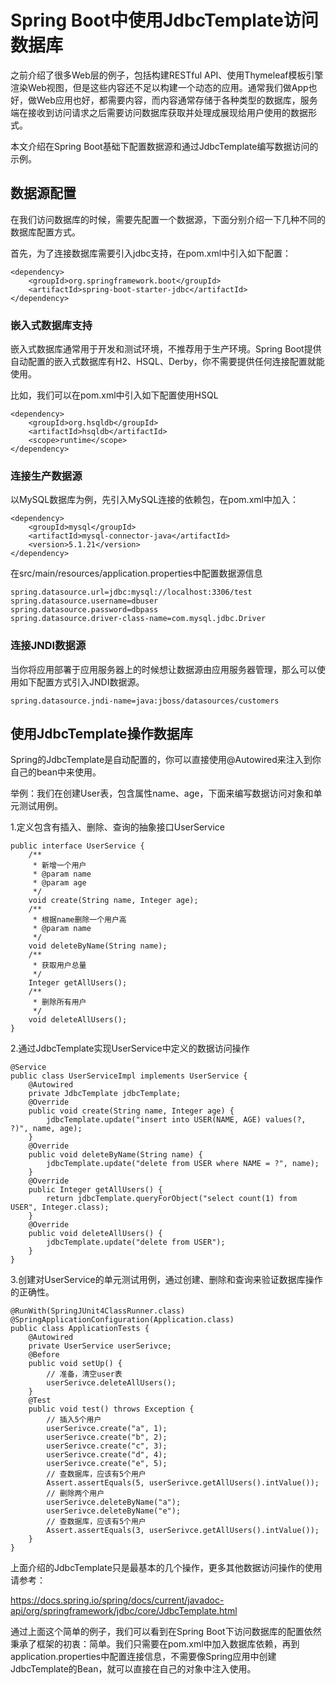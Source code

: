 # Spring Boot中使用JdbcTemplate访问数据库

之前介绍了很多Web层的例子，包括构建RESTful API、使用Thymeleaf模板引擎渲染Web视图，但是这些内容还不足以构建一个动态的应用。通常我们做App也好，做Web应用也好，都需要内容，而内容通常存储于各种类型的数据库，服务端在接收到访问请求之后需要访问数据库获取并处理成展现给用户使用的数据形式。  

本文介绍在Spring Boot基础下配置数据源和通过JdbcTemplate编写数据访问的示例。  

## 数据源配置

在我们访问数据库的时候，需要先配置一个数据源，下面分别介绍一下几种不同的数据库配置方式。  

首先，为了连接数据库需要引入jdbc支持，在pom.xml中引入如下配置：

	<dependency>
	    <groupId>org.springframework.boot</groupId>
	    <artifactId>spring-boot-starter-jdbc</artifactId>
	</dependency>
	
### 嵌入式数据库支持

嵌入式数据库通常用于开发和测试环境，不推荐用于生产环境。Spring Boot提供自动配置的嵌入式数据库有H2、HSQL、Derby，你不需要提供任何连接配置就能使用。  

比如，我们可以在pom.xml中引入如下配置使用HSQL  

	<dependency>
	    <groupId>org.hsqldb</groupId>
	    <artifactId>hsqldb</artifactId>
	    <scope>runtime</scope>
	</dependency>
	
### 连接生产数据源

以MySQL数据库为例，先引入MySQL连接的依赖包，在pom.xml中加入：  

	<dependency>
	    <groupId>mysql</groupId>
	    <artifactId>mysql-connector-java</artifactId>
	    <version>5.1.21</version>
	</dependency>
	
在src/main/resources/application.properties中配置数据源信息  

	spring.datasource.url=jdbc:mysql://localhost:3306/test
	spring.datasource.username=dbuser
	spring.datasource.password=dbpass
	spring.datasource.driver-class-name=com.mysql.jdbc.Driver  
	
### 连接JNDI数据源

当你将应用部署于应用服务器上的时候想让数据源由应用服务器管理，那么可以使用如下配置方式引入JNDI数据源。  
	
	spring.datasource.jndi-name=java:jboss/datasources/customers  

## 使用JdbcTemplate操作数据库

Spring的JdbcTemplate是自动配置的，你可以直接使用@Autowired来注入到你自己的bean中来使用。  

举例：我们在创建User表，包含属性name、age，下面来编写数据访问对象和单元测试用例。  

1.定义包含有插入、删除、查询的抽象接口UserService  

	public interface UserService {
	    /**
	     * 新增一个用户
	     * @param name
	     * @param age
	     */
	    void create(String name, Integer age);
	    /**
	     * 根据name删除一个用户高
	     * @param name
	     */
	    void deleteByName(String name);
	    /**
	     * 获取用户总量
	     */
	    Integer getAllUsers();
	    /**
	     * 删除所有用户
	     */
	    void deleteAllUsers();
	}
	
2.通过JdbcTemplate实现UserService中定义的数据访问操作

	@Service
	public class UserServiceImpl implements UserService {
	    @Autowired
	    private JdbcTemplate jdbcTemplate;
	    @Override
	    public void create(String name, Integer age) {
	        jdbcTemplate.update("insert into USER(NAME, AGE) values(?, ?)", name, age);
	    }
	    @Override
	    public void deleteByName(String name) {
	        jdbcTemplate.update("delete from USER where NAME = ?", name);
	    }
	    @Override
	    public Integer getAllUsers() {
	        return jdbcTemplate.queryForObject("select count(1) from USER", Integer.class);
	    }
	    @Override
	    public void deleteAllUsers() {
	        jdbcTemplate.update("delete from USER");
	    }
	}
	
3.创建对UserService的单元测试用例，通过创建、删除和查询来验证数据库操作的正确性。  

	@RunWith(SpringJUnit4ClassRunner.class)
	@SpringApplicationConfiguration(Application.class)
	public class ApplicationTests {
		@Autowired
		private UserService userSerivce;
		@Before
		public void setUp() {
			// 准备，清空user表
			userSerivce.deleteAllUsers();
		}
		@Test
		public void test() throws Exception {
			// 插入5个用户
			userSerivce.create("a", 1);
			userSerivce.create("b", 2);
			userSerivce.create("c", 3);
			userSerivce.create("d", 4);
			userSerivce.create("e", 5);
			// 查数据库，应该有5个用户
			Assert.assertEquals(5, userSerivce.getAllUsers().intValue());
			// 删除两个用户
			userSerivce.deleteByName("a");
			userSerivce.deleteByName("e");
			// 查数据库，应该有5个用户
			Assert.assertEquals(3, userSerivce.getAllUsers().intValue());
		}
	}
	
上面介绍的JdbcTemplate只是最基本的几个操作，更多其他数据访问操作的使用请参考：  

https://docs.spring.io/spring/docs/current/javadoc-api/org/springframework/jdbc/core/JdbcTemplate.html  

通过上面这个简单的例子，我们可以看到在Spring Boot下访问数据库的配置依然秉承了框架的初衷：简单。我们只需要在pom.xml中加入数据库依赖，再到application.properties中配置连接信息，不需要像Spring应用中创建JdbcTemplate的Bean，就可以直接在自己的对象中注入使用。  